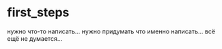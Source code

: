 # first_steps
нужно что-то написать...
нужно придумать что именно написать...
всё ещё не думается...

